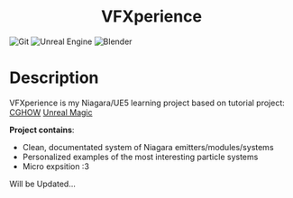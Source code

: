 <h1 align="center">VFXperience</h1>

<!-- 
BADGES:
https://github.com/Ileriayo/markdown-badges#markdown-badges
-->

<!--
https://mermaid-js.github.io/mermaid/#/
Rendering UML as code
-->

![Git](https://img.shields.io/badge/git-%23F05033.svg?style=for-the-badge&logo=git&logoColor=white)
![Unreal Engine](https://img.shields.io/badge/unrealengine-%23313131.svg?style=for-the-badge&logo=unrealengine&logoColor=white)
![Blender](https://img.shields.io/badge/blender-%23F5792A.svg?style=for-the-badge&logo=blender&logoColor=white)

# Description
VFXperience is my Niagara/UE5 learning project based on tutorial project:
[CGHOW](https://www.youtube.com/playlist?list=PLwMiBtF6WzsqC7_cJmD26ts0YDbtPCCfe)
[Unreal Magic](https://www.youtube.com/playlist?list=PLzJIbZSWGGtKKKNiOWMk77qtXr_c-nNyT)

**Project contains**:
- Clean, documentated system of Niagara emitters/modules/systems
- Personalized examples of the most interesting particle systems
- Micro expsition :3

Will be Updated...
